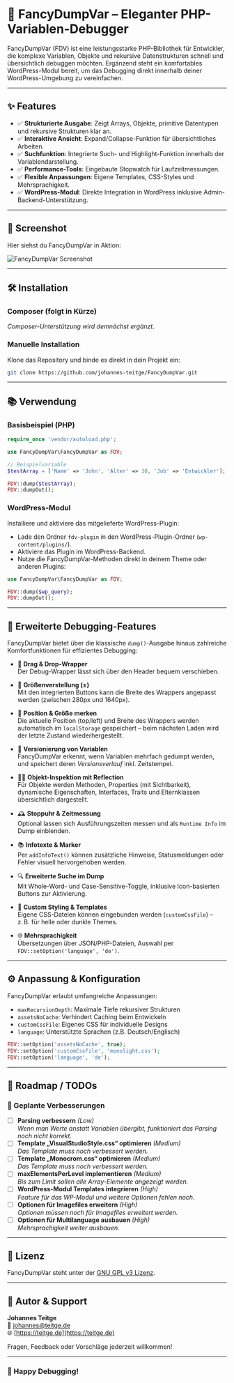 # 🚀 FancyDumpVar – Eleganter PHP-Variablen-Debugger

FancyDumpVar (FDV) ist eine leistungsstarke PHP-Bibliothek für Entwickler, die komplexe Variablen, Objekte und rekursive Datenstrukturen schnell und übersichtlich debuggen möchten. Ergänzend steht ein komfortables WordPress-Modul bereit, um das Debugging direkt innerhalb deiner WordPress-Umgebung zu vereinfachen.

---

## ✨ Features

- ✅ **Strukturierte Ausgabe**: Zeigt Arrays, Objekte, primitive Datentypen und rekursive Strukturen klar an.
- ✅ **Interaktive Ansicht**: Expand/Collapse-Funktion für übersichtliches Arbeiten.
- ✅ **Suchfunktion**: Integrierte Such- und Highlight-Funktion innerhalb der Variablendarstellung.
- ✅ **Performance-Tools**: Eingebaute Stopwatch für Laufzeitmessungen.
- ✅ **Flexible Anpassungen**: Eigene Templates, CSS-Styles und Mehrsprachigkeit.
- ✅ **WordPress-Modul**: Direkte Integration in WordPress inklusive Admin-Backend-Unterstützung.

---

## 📸 Screenshot

Hier siehst du FancyDumpVar in Aktion:

![FancyDumpVar Screenshot](https://teitge.de/data/images/fdv/FancyDumpVar.jpg)


---


## 🛠️ Installation

### Composer (folgt in Kürze)
*Composer-Unterstützung wird demnächst ergänzt.*

### Manuelle Installation
Klone das Repository und binde es direkt in dein Projekt ein:

```bash
git clone https://github.com/johannes-teitge/FancyDumpVar.git
```

---

## 📚 Verwendung

### Basisbeispiel (PHP)
```php
require_once 'vendor/autoload.php';

use FancyDumpVar\FancyDumpVar as FDV;

// Beispielvariable
$testArray = ['Name' => 'John', 'Alter' => 30, 'Job' => 'Entwickler'];

FDV::dump($testArray);
FDV::dumpOut();
```

### WordPress-Modul

Installiere und aktiviere das mitgelieferte WordPress-Plugin:

- Lade den Ordner `fdv-plugin` in den WordPress-Plugin-Ordner (`wp-content/plugins/`).
- Aktiviere das Plugin im WordPress-Backend.
- Nutze die FancyDumpVar-Methoden direkt in deinem Theme oder anderen Plugins:

```php
use FancyDumpVar\FancyDumpVar as FDV;

FDV::dump($wp_query);
FDV::dumpOut();
```

---

## 🔧 Erweiterte Debugging-Features

FancyDumpVar bietet über die klassische `dump()`-Ausgabe hinaus zahlreiche Komfortfunktionen für effizientes Debugging:

- 👡 **Drag & Drop-Wrapper**  
  Der Debug-Wrapper lässt sich über den Header bequem verschieben.

- 📏 **Größenverstellung (±)**  
  Mit den integrierten Buttons kann die Breite des Wrappers angepasst werden (zwischen 280px und 1640px).

- 📏 **Position & Größe merken**  
  Die aktuelle Position (top/left) und Breite des Wrappers werden automatisch im `localStorage` gespeichert – beim nächsten Laden wird der letzte Zustand wiederhergestellt.

- 📂 **Versionierung von Variablen**  
  FancyDumpVar erkennt, wenn Variablen mehrfach gedumpt werden, und speichert deren *Versionsverlauf* inkl. Zeitstempel.

- 🕵️‍♂️ **Objekt-Inspektion mit Reflection**  
  Für Objekte werden Methoden, Properties (mit Sichtbarkeit), dynamische Eigenschaften, Interfaces, Traits und Elternklassen übersichtlich dargestellt.

- 🕰️ **Stoppuhr & Zeitmessung**  
  Optional lassen sich Ausführungszeiten messen und als `Runtime Info` im Dump einblenden.

- 📚 **Infotexte & Marker**  
  Per `addInfoText()` können zusätzliche Hinweise, Statusmeldungen oder Fehler visuell hervorgehoben werden.

- 🔍 **Erweiterte Suche im Dump**  
  Mit Whole-Word- und Case-Sensitive-Toggle, inklusive Icon-basierten Buttons zur Aktivierung.

- 🎨 **Custom Styling & Templates**  
  Eigene CSS-Dateien können eingebunden werden (`customCssFile`) – z. B. für helle oder dunkle Themes.

- 🌐 **Mehrsprachigkeit**  
  Übersetzungen über JSON/PHP-Dateien, Auswahl per `FDV::setOption('language', 'de')`.

---

## ⚙️ Anpassung & Konfiguration

FancyDumpVar erlaubt umfangreiche Anpassungen:

- `maxRecursionDepth`: Maximale Tiefe rekursiver Strukturen
- `assetsNoCache`: Verhindert Caching beim Entwickeln
- `customCssFile`: Eigenes CSS für individuelle Designs
- `language`: Unterstützte Sprachen (z.B. Deutsch/Englisch)

```php
FDV::setOption('assetsNoCache', true);
FDV::setOption('customCssFile', 'monolight.css');
FDV::setOption('language', 'de');
```

---

## 🚧 Roadmap / TODOs

### 📝 Geplante Verbesserungen

- [ ] **Parsing verbessern** *(Low)*  
  _Wenn man Werte anstatt Variablen übergibt, funktioniert das Parsing noch nicht korrekt._
- [ ] **Template „VisualStudioStyle.css“ optimieren** *(Medium)*  
  _Das Template muss noch verbessert werden._
- [ ] **Template „Monocrom.css“ optimieren** *(Medium)*  
  _Das Template muss noch verbessert werden._
- [ ] **maxElementsPerLevel implementieren** *(Medium)*  
  _Bis zum Limit sollen alle Array-Elemente angezeigt werden._
- [ ] **WordPress-Modul Templates integrieren** *(High)*  
  _Feature für das WP-Modul und weitere Optionen fehlen noch._
- [ ] **Optionen für Imagefiles erweitern** *(High)*  
  _Optionen müssen noch für Imagefiles erweitert werden._
- [ ] **Optionen für Multilanguage ausbauen** *(High)*  
  _Mehrsprachigkeit weiter ausbauen._

---

## 📌 Lizenz

FancyDumpVar steht unter der [GNU GPL v3 Lizenz](https://www.gnu.org/licenses/gpl-3.0.html).

---

## 🤝 Autor & Support

**Johannes Teitge**  
📧 johannes@teitge.de  
🌐 [https://teitge.de](https://teitge.de)

Fragen, Feedback oder Vorschläge jederzeit willkommen!

---

### 🌟 Happy Debugging!

